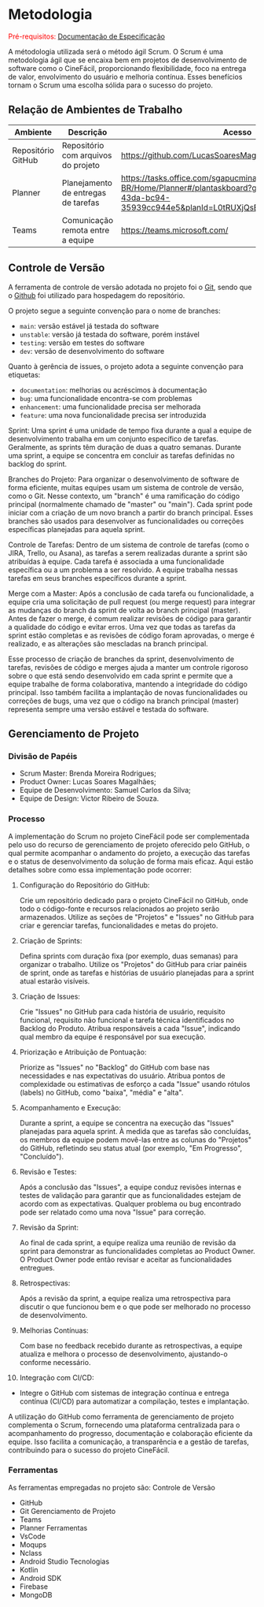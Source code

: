 
# Metodologia

<span style="color:red">Pré-requisitos: <a href="2-Especificação do Projeto.md"> Documentação de Especificação</a></span>

A métodologia utilizada será o método ágil Scrum. O Scrum é uma metodologia ágil que se encaixa bem em projetos de desenvolvimento de software como o CineFácil, proporcionando flexibilidade, foco na entrega de valor, envolvimento do usuário e melhoria contínua. Esses benefícios tornam o Scrum uma escolha sólida para o sucesso do projeto.

## Relação de Ambientes de Trabalho

| Ambiente | Descrição | Acesso |
| --- | --- | --- |
| Repositório GitHub   | Repositório com arquivos do projeto     | https://github.com/LucasSoaresMagalhaes/CineFacil    |
| Planner     | Planejamento de entregas de tarefas       | https://tasks.office.com/sgapucminasbr.onmicrosoft.com/pt-BR/Home/Planner#/plantaskboard?groupId=c898b2eb-f6bd-43da-bc94-35939cc944e5&planId=L0tRUXjQsE6wD9LOL5UarWQAABVA      |
| Teams   | Comunicação remota entre a equipe     | https://teams.microsoft.com/    |


## Controle de Versão

A ferramenta de controle de versão adotada no projeto foi o
[Git](https://git-scm.com/), sendo que o [Github](https://github.com)
foi utilizado para hospedagem do repositório.

O projeto segue a seguinte convenção para o nome de branches:

- `main`: versão estável já testada do software
- `unstable`: versão já testada do software, porém instável
- `testing`: versão em testes do software
- `dev`: versão de desenvolvimento do software

Quanto à gerência de issues, o projeto adota a seguinte convenção para
etiquetas:

- `documentation`: melhorias ou acréscimos à documentação
- `bug`: uma funcionalidade encontra-se com problemas
- `enhancement`: uma funcionalidade precisa ser melhorada
- `feature`: uma nova funcionalidade precisa ser introduzida

Sprint:
Uma sprint é uma unidade de tempo fixa durante a qual a equipe de desenvolvimento trabalha em um conjunto específico de tarefas. Geralmente, as sprints têm duração de duas a quatro semanas. Durante uma sprint, a equipe se concentra em concluir as tarefas definidas no backlog do sprint.

Branches do Projeto:
Para organizar o desenvolvimento de software de forma eficiente, muitas equipes usam um sistema de controle de versão, como o Git. Nesse contexto, um "branch" é uma ramificação do código principal (normalmente chamado de "master" ou "main"). Cada sprint pode iniciar com a criação de um novo branch a partir do branch principal. Esses branches são usados para desenvolver as funcionalidades ou correções específicas planejadas para aquela sprint.

Controle de Tarefas:
Dentro de um sistema de controle de tarefas (como o JIRA, Trello, ou Asana), as tarefas a serem realizadas durante a sprint são atribuídas à equipe. Cada tarefa é associada a uma funcionalidade específica ou a um problema a ser resolvido. A equipe trabalha nessas tarefas em seus branches específicos durante a sprint.

Merge com a Master:
Após a conclusão de cada tarefa ou funcionalidade, a equipe cria uma solicitação de pull request (ou merge request) para integrar as mudanças do branch da sprint de volta ao branch principal (master). Antes de fazer o merge, é comum realizar revisões de código para garantir a qualidade do código e evitar erros. Uma vez que todas as tarefas da sprint estão completas e as revisões de código foram aprovadas, o merge é realizado, e as alterações são mescladas na branch principal.

Esse processo de criação de branches da sprint, desenvolvimento de tarefas, revisões de código e merges ajuda a manter um controle rigoroso sobre o que está sendo desenvolvido em cada sprint e permite que a equipe trabalhe de forma colaborativa, mantendo a integridade do código principal. Isso também facilita a implantação de novas funcionalidades ou correções de bugs, uma vez que o código na branch principal (master) representa sempre uma versão estável e testada do software.


## Gerenciamento de Projeto

### Divisão de Papéis

- Scrum Master: Brenda Moreira Rodrigues;
- Product Owner: Lucas Soares Magalhães;
- Equipe de Desenvolvimento: Samuel Carlos da Silva;
- Equipe de Design: Victor Ribeiro de Souza.

### Processo

A implementação do Scrum no projeto CineFácil pode ser complementada pelo uso do recurso de gerenciamento de projeto oferecido pelo GitHub, o qual permite acompanhar o andamento do projeto, a execução das tarefas e o status de desenvolvimento da solução de forma mais eficaz. Aqui estão detalhes sobre como essa implementação pode ocorrer:

1. Configuração do Repositório do GitHub:

    Crie um repositório dedicado para o projeto CineFácil no GitHub, onde todo o código-fonte e recursos relacionados ao projeto serão armazenados.
    Utilize as seções de "Projetos" e "Issues" no GitHub para criar e gerenciar tarefas, funcionalidades e metas do projeto.

2. Criação de Sprints:

    Defina sprints com duração fixa (por exemplo, duas semanas) para organizar o trabalho.
    Utilize os "Projetos" do GitHub para criar painéis de sprint, onde as tarefas e histórias de usuário planejadas para a sprint atual estarão visíveis.

3. Criação de Issues:

    Crie "Issues" no GitHub para cada história de usuário, requisito funcional, requisito não funcional e tarefa técnica identificados no Backlog do Produto.
    Atribua responsáveis a cada "Issue", indicando qual membro da equipe é responsável por sua execução.

4. Priorização e Atribuição de Pontuação:

    Priorize as "Issues" no "Backlog" do GitHub com base nas necessidades e nas expectativas do usuário.
    Atribua pontos de complexidade ou estimativas de esforço a cada "Issue" usando rótulos (labels) no GitHub, como "baixa", "média" e "alta".

5. Acompanhamento e Execução:

    Durante a sprint, a equipe se concentra na execução das "Issues" planejadas para aquela sprint.
    À medida que as tarefas são concluídas, os membros da equipe podem movê-las entre as colunas do "Projetos" do GitHub, refletindo seu status atual (por exemplo, "Em Progresso", "Concluído").

6. Revisão e Testes:

    Após a conclusão das "Issues", a equipe conduz revisões internas e testes de validação para garantir que as funcionalidades estejam de acordo com as expectativas.
    Qualquer problema ou bug encontrado pode ser relatado como uma nova "Issue" para correção.

7. Revisão da Sprint:

    Ao final de cada sprint, a equipe realiza uma reunião de revisão da sprint para demonstrar as funcionalidades completas ao Product Owner.
    O Product Owner pode então revisar e aceitar as funcionalidades entregues.

8. Retrospectivas:

    Após a revisão da sprint, a equipe realiza uma retrospectiva para discutir o que funcionou bem e o que pode ser melhorado no processo de desenvolvimento.

9. Melhorias Contínuas:

    Com base no feedback recebido durante as retrospectivas, a equipe atualiza e melhora o processo de desenvolvimento, ajustando-o conforme necessário.

10. Integração com CI/CD:
- Integre o GitHub com sistemas de integração contínua e entrega contínua (CI/CD) para automatizar a compilação, testes e implantação.

A utilização do GitHub como ferramenta de gerenciamento de projeto complementa o Scrum, fornecendo uma plataforma centralizada para o acompanhamento do progresso, documentação e colaboração eficiente da equipe. Isso facilita a comunicação, a transparência e a gestão de tarefas, contribuindo para o sucesso do projeto CineFácil.

### Ferramentas

As ferramentas empregadas no projeto são:
Controle de Versão
- GitHub
- Git
Gerenciamento de Projeto
- Teams
- Planner
Ferramentas
- VsCode
- Moqups
- Nclass
- Android Studio
Tecnologias
- Kotlin
- Android SDK
- Firebase
- MongoDB

